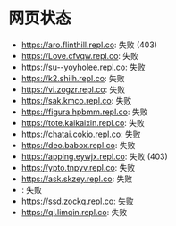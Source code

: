 # 网页状态
- https://aro.flinthill.repl.co: 失败 (403)
- https://Love.cfvqw.repl.co: 失败
- https://su--yoyholee.repl.co: 失败
- https://k2.shilh.repl.co: 失败
- https://vi.zogzr.repl.co: 失败
- https://sak.kmco.repl.co: 失败
- https://figura.hpbmm.repl.co: 失败
- https://tote.kaikaixin.repl.co: 失败
- https://chatai.cokio.repl.co: 失败
- https://deo.babox.repl.co: 失败
- https://apping.eywjx.repl.co: 失败 (403)
- https://ypto.tnpyv.repl.co: 失败
- https://ask.skzey.repl.co: 失败
- : 失败
- https://ssd.zockq.repl.co: 失败
- https://qi.limqin.repl.co: 失败

